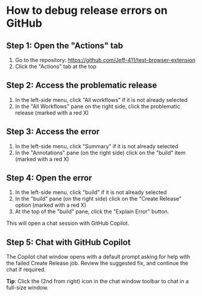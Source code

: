 # How to debug release errors on GitHub

## Step 1: Open the "Actions" tab

1.  Go to the repository: https://github.com/Jeff-411/test-browser-extension
2.  Click the "Actions" tab at the top

## Step 2: Access the problematic release

1. In the left-side menu, click "All workflows" if it is not already selected
2. In the "All Workflows" pane on the right side, click the problematic release (marked with a red X)

## Step 3: Access the error

1. In the left-side menu, click "Summary" if it is not already selected
2. In the "Annotations" pane (on the right side) click on the "build" item (marked with a red X)

## Step 4: Open the error

1. In the left-side menu, click "build" if it is not already selected
2. In the "build" pane (on the right side) click on the "Create Release" option (marked with a red X)
3. At the top of the "build" pane, click the "Explain Error" button.

This will open a chat session with GitHub Copilot.

## Step 5: Chat with GitHub Copilot

The Copilot chat window opens with a default prompt asking for help with the failed Create Release job. Review the suggested fix, and continue the chat if required.

**Tip**: Click the (2nd from right) icon in the chat window toolbar to chat in a full-size window.
